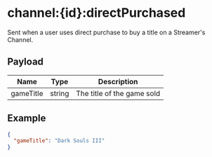 # channel:{id}:directPurchased

Sent when a user uses direct purchase to buy a title on a Streamer&#x27;s Channel.

## Payload
|Name|Type|Description|
|----|----|-----------|
|gameTitle|string|The title of the game sold|

## Example
```json
{
  "gameTitle": "Dark Souls III"
}
```
